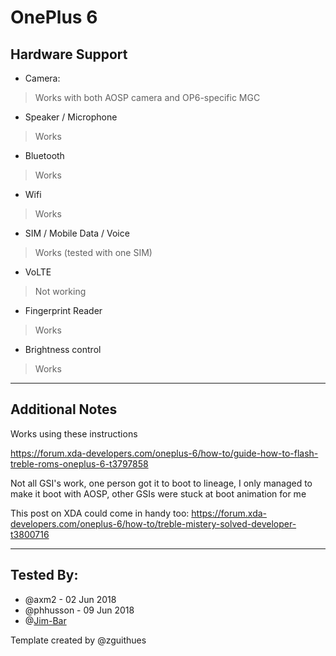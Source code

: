 # OnePlus 6

## Hardware Support

* Camera:
> Works with both AOSP camera and OP6-specific MGC

* Speaker / Microphone
> Works

* Bluetooth
> Works

* Wifi
> Works

* SIM / Mobile Data / Voice
> Works (tested with one SIM)

* VoLTE
> Not working

* Fingerprint Reader
> Works

* Brightness control
> Works

***
## Additional Notes

Works using these instructions

https://forum.xda-developers.com/oneplus-6/how-to/guide-how-to-flash-treble-roms-oneplus-6-t3797858

Not all GSI's work, one person got it to boot to lineage, I only managed to make it boot with AOSP, other GSIs were stuck at boot animation for me

This post on XDA could come in handy too: https://forum.xda-developers.com/oneplus-6/how-to/treble-mistery-solved-developer-t3800716

***


## Tested By:
* @axm2 - 02 Jun 2018
* @phhusson - 09 Jun 2018
* @[Jim-Bar](https://github.com/Jim-Bar)

Template created by @zguithues


